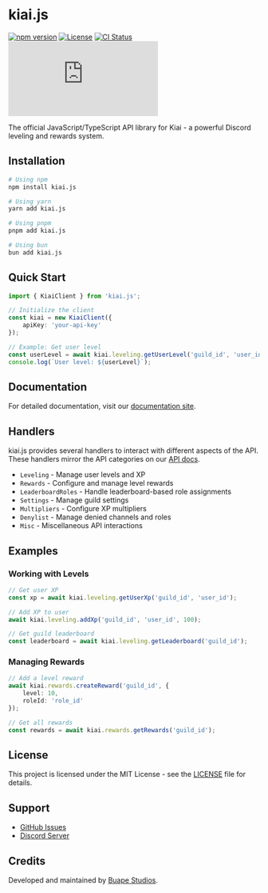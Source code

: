 # kiai.js

[![npm version](https://img.shields.io/npm/v/kiai.js/latest.svg)](https://www.npmjs.com/package/kiai.js)
[![License](https://img.shields.io/npm/l/kiai.js.svg)](https://github.com/buape/kiai.js/blob/main/LICENSE)
[![CI Status](https://github.com/buape/kiai.js/workflows/CI/badge.svg)](https://github.com/buape/kiai.js/actions)
[![Node Version](https://img.shields.io/node/v/kiai.js)](https://nodejs.org)

The official JavaScript/TypeScript API library for Kiai - a powerful Discord leveling and rewards system.


## Installation

```bash
# Using npm
npm install kiai.js

# Using yarn
yarn add kiai.js

# Using pnpm
pnpm add kiai.js

# Using bun
bun add kiai.js
```

## Quick Start

```typescript
import { KiaiClient } from 'kiai.js';

// Initialize the client
const kiai = new KiaiClient({
    apiKey: 'your-api-key'
});

// Example: Get user level
const userLevel = await kiai.leveling.getUserLevel('guild_id', 'user_id');
console.log(`User level: ${userLevel}`);
```

## Documentation

For detailed documentation, visit our [documentation site](https://kiai.app/docs/kiai.js).

## Handlers

kiai.js provides several handlers to interact with different aspects of the API. These handlers mirror the API categories on our [API docs](https://api.kiai.app/v2/docs).

- `Leveling` - Manage user levels and XP
- `Rewards` - Configure and manage level rewards
- `LeaderboardRoles` - Handle leaderboard-based role assignments
- `Settings` - Manage guild settings
- `Multipliers` - Configure XP multipliers
- `Denylist` - Manage denied channels and roles
- `Misc` - Miscellaneous API interactions

## Examples

### Working with Levels

```typescript
// Get user XP
const xp = await kiai.leveling.getUserXp('guild_id', 'user_id');

// Add XP to user
await kiai.leveling.addXp('guild_id', 'user_id', 100);

// Get guild leaderboard
const leaderboard = await kiai.leveling.getLeaderboard('guild_id');
```

### Managing Rewards

```typescript
// Add a level reward
await kiai.rewards.createReward('guild_id', {
    level: 10,
    roleId: 'role_id'
});

// Get all rewards
const rewards = await kiai.rewards.getRewards('guild_id');
```

## License

This project is licensed under the MIT License - see the [LICENSE](LICENSE) file for details.

## Support

- [GitHub Issues](https://github.com/buape/kiai.js/issues)
- [Discord Server](https://discord.gg/NNNsHfbrm2)

## Credits

Developed and maintained by [Buape Studios](https://buape.com).